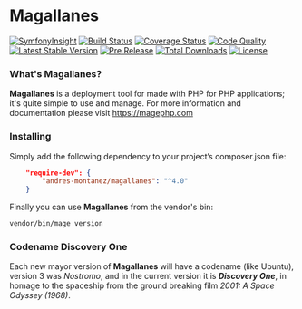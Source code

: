 # Magallanes
[![SymfonyInsight](https://insight.symfony.com/projects/ed0de53a-a12e-459b-9464-34def5907b56/mini.svg)](https://insight.symfony.com/projects/ed0de53a-a12e-459b-9464-34def5907b56)
[![Build Status](https://img.shields.io/travis/andres-montanez/Magallanes/master.svg)](https://travis-ci.org/andres-montanez/Magallanes)
[![Coverage Status](https://img.shields.io/coveralls/andres-montanez/Magallanes/master.svg)](https://coveralls.io/github/andres-montanez/Magallanes?branch=master)
[![Code Quality](https://img.shields.io/scrutinizer/g/andres-montanez/Magallanes.svg)](https://scrutinizer-ci.com/g/andres-montanez/Magallanes/)
[![Latest Stable Version](https://img.shields.io/packagist/v/andres-montanez/magallanes.svg?label=stable)](https://packagist.org/packages/andres-montanez/magallanes)
[![Pre Release](https://img.shields.io/packagist/vpre/andres-montanez/magallanes.svg?label=dev)](https://packagist.org/packages/andres-montanez/magallanes)
[![Total Downloads](https://img.shields.io/packagist/dt/andres-montanez/magallanes.svg)](https://packagist.org/packages/andres-montanez/magallanes)
[![License](https://img.shields.io/packagist/l/andres-montanez/magallanes.svg)](https://packagist.org/packages/andres-montanez/magallanes)

### What's Magallanes?
**Magallanes** is a deployment tool for made with PHP for PHP applications; it's quite simple to use and manage. For more information and documentation please visit https://magephp.com

### Installing
Simply add the following dependency to your project’s composer.json file:

```json
    "require-dev": {
        "andres-montanez/magallanes": "^4.0"
    }
```
Finally you can use **Magallanes** from the vendor's bin:

```bash
vendor/bin/mage version
```

### Codename Discovery One
Each new mayor version of **Magallanes** will have a codename (like Ubuntu), version 3 was _Nostromo_, and in the current version it is **_Discovery One_**, in homage to the spaceship from the ground breaking film *2001: A Space Odyssey (1968)*.
